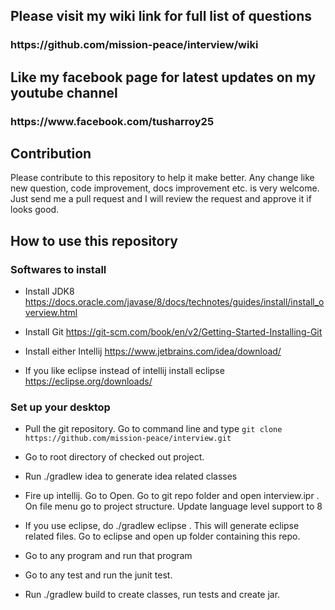 
<h2>Please visit my wiki link for full list of questions</h2>

<h3>https://github.com/mission-peace/interview/wiki</h3>

<h2> Like my facebook page for latest updates on my youtube channel</h2>
<h3>https://www.facebook.com/tusharroy25</h3>

<h2> Contribution </h2>

Please contribute to this repository to help it make better. Any change like new question, code improvement, docs improvement etc. is very welcome. Just send me a pull request and I will review the request and approve it if looks good. 

<h2> How to use this repository </h2>

<h3> Softwares to install </h3>

- Install JDK8 https://docs.oracle.com/javase/8/docs/technotes/guides/install/install_overview.html

- Install Git https://git-scm.com/book/en/v2/Getting-Started-Installing-Git

- Install either Intellij https://www.jetbrains.com/idea/download/

- If you like eclipse instead of intellij install eclipse https://eclipse.org/downloads/


<h3> Set up your desktop </h3>

- Pull the git repository. Go to command line and type 
``git clone https://github.com/mission-peace/interview.git``

- Go to root directory of checked out project.

- Run ./gradlew idea to generate idea related classes

- Fire up intellij. Go to Open. Go to git repo folder and open interview.ipr . On file menu go to project structure. Update language level support to 8

- If you use eclipse, do ./gradlew eclipse . This will generate eclipse related files. Go to eclipse and open up folder containing this repo.

- Go to any program and run that program

- Go to any test and run the junit test.

- Run ./gradlew build to create classes, run tests and create jar.
